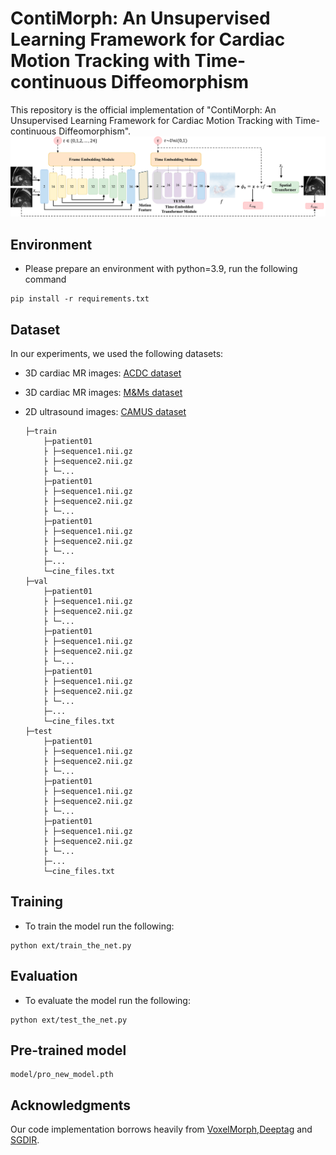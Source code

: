 # ContiMorph: An Unsupervised Learning Framework for Cardiac Motion Tracking with Time-continuous  Diffeomorphism
This repository is the official implementation of "ContiMorph: An Unsupervised Learning Framework for Cardiac Motion Tracking with Time-continuous  Diffeomorphism".
![Image 1](img/figure3.png)
## Environment
- Please prepare an environment with python=3.9, run the following command
```
pip install -r requirements.txt
```

## Dataset
In our experiments, we used the following datasets:
* 3D cardiac MR images: [ACDC dataset](https://www.creatis.insa-lyon.fr/Challenge/acdc/)
* 3D cardiac MR images: [M\&Ms dataset](https://www.ub.edu/mnms/)
* 2D ultrasound images: [CAMUS dataset](https://www.creatis.insa-lyon.fr/Challenge/camus/index.html)

    ```
    ├─train
        ├─patient01
        ├ ├─sequence1.nii.gz
        ├ ├─sequence2.nii.gz
        ├ └─...
        ├─patient01
        ├ ├─sequence1.nii.gz
        ├ ├─sequence2.nii.gz
        ├ └─...
        ├─patient01
        ├ ├─sequence1.nii.gz
        ├ ├─sequence2.nii.gz
        ├ └─...
        ├─...
        └─cine_files.txt
    ├─val
        ├─patient01
        ├ ├─sequence1.nii.gz
        ├ ├─sequence2.nii.gz
        ├ └─...
        ├─patient01
        ├ ├─sequence1.nii.gz
        ├ ├─sequence2.nii.gz
        ├ └─...
        ├─patient01
        ├ ├─sequence1.nii.gz
        ├ ├─sequence2.nii.gz
        ├ └─...
        ├─...
        └─cine_files.txt
    ├─test
        ├─patient01
        ├ ├─sequence1.nii.gz
        ├ ├─sequence2.nii.gz
        ├ └─...
        ├─patient01
        ├ ├─sequence1.nii.gz
        ├ ├─sequence2.nii.gz
        ├ └─...
        ├─patient01
        ├ ├─sequence1.nii.gz
        ├ ├─sequence2.nii.gz
        ├ └─...
        ├─...
        └─cine_files.txt
    ```

## Training
* To train the model run the following:
```
python ext/train_the_net.py
```

## Evaluation
* To evaluate the model run the following:
```
python ext/test_the_net.py
```

## Pre-trained model
```
model/pro_new_model.pth
```
## Acknowledgments
Our code implementation borrows heavily from [VoxelMorph](https://github.com/voxelmorph/voxelmorph),[Deeptag](https://github.com/DeepTag/cardiac_tagging_motion_estimation/tree/main) and [SGDIR](https://github.com/mattkia/SGDIR/tree/master).
